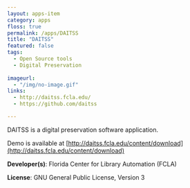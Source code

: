 ```yaml
---
layout: apps-item
category: apps
floss: true
permalink: /apps/DAITSS
title: "DAITSS"
featured: false
tags:
  - Open Source tools
  - Digital Preservation
  
imageurl:
  - "/img/no-image.gif"
links:
  - http://daitss.fcla.edu/
  - https://github.com/daitss

---
```

DAITSS is a digital preservation software application.

Demo is available at [http://daitss.fcla.edu/content/download](http://daitss.fcla.edu/content/download)

**Developer(s)**: Florida Center for Library Automation (FCLA)

**License**: GNU General Public License, Version 3
